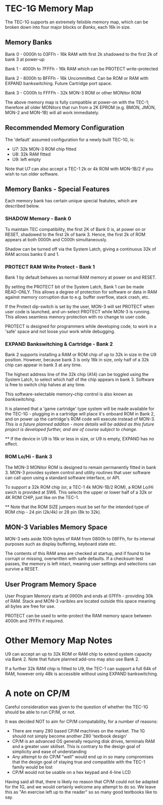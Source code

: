 # TEC-1G Memory Map

The TEC-1G supports an extremely felixble memory map, which can be broken down into four major blocks or *Banks*, each 16k in size.

## Memory Banks

Bank 0 - 0000h to 03FFh - 16k RAM with first 2k shadowed to the first 2k of bank 3 at power-up

Bank 1 - 4000h to 7FFFh - 16k RAM which can be PROTECT write-protected

Bank 2 - 8000h to BFFFh - 16k Uncommitted. Can be ROM or RAM with EXPAND bankswitching. Future Cartridge port space.

Bank 3 - C000h to FFFFh - 32k MON-3 ROM or other MONitor ROM

The above memory map is fully compatible at power-on with the TEC-1; therefore all older MONitors that run from a 2K EPROM (e.g. BMON, JMON, MON-2 and MON-1B) will all work immediately.

## Recommended Memory Configuration

The 'default' assumed configuration for a newly built TEC-1G, is:

- U7: 32k MON-3 ROM chip fitted
- U8: 32k RAM fitted
- U9: left empty

Note that U7 can also accept a TEC-1 2k or 4k ROM with MON-1B/2 if you wish to run older software.

## Memory Banks - Special Features

Each memory bank has certain unique special featutes, which are described below.

### SHADOW Memory - Bank 0

To maintain TEC compatibility, the first 2K of Bank 0 is, at power on or RESET, shadowed to the first 2k of bank 3. Hence, the first 2k of ROM appears at both 0000h and C000h simultaneously.

Shadow can be turned off via the System Latch, giving a continuous 32k of RAM across banks 0 and 1.


### PROTECT RAM Write Protect - Bank 1

Bank 1 by default behaves as normal RAM memory at power on and RESET.

By setting the PROTECT bit of the System Latch, Bank 1 can be made READ-ONLY. This allows a degree of protection for software or data in RAM against memory corruption due to e.g. buffer overflow, stack crash, etc.

If the Protect dip-switch is set by the user, MON-3 will set PROTECT when user code is launched, and un-select PROTECT while MON-3 is running. This allows seamless memory protection with no change to user code.

PROTECT is designed for programmers while developing code, to work in a 'safe' space and not loose your work while debugging.


### EXPAND Bankswitching & Cartridge - Bank 2

Bank 2 supports installing a RAM or ROM chip of up to 32k in size in the U9 position. However, because bank 3 is only 16k in size, only half of a 32k chip can appear in bank 3 at any time.

The highest address line of the 32k chip (A14) can be toggled using the System Latch, to select which half of the chip appears in bank 3. Software is free to switch chip halves at any time.

This software-selectable memory-chip control is also known as *bankswitching*.

It is planned that a 'game cartridge' type system will be made available for the TEC-1G - plugging in a cartridge will place it's onboard ROM in Bank 2, and on power up the cartridge's ROM code will execute instead of MON-3. *This is a future planned additon - more details will be added as this future project is developed further, and are of course subject to change.*

** If the device in U9 is 16k or less in size, or U9 is empty, EXPAND has no effect.


### ROM Lo/Hi - Bank 3

The MON-3 MONitor ROM is designed to remain permanently fitted in bank 3. MON-3 provides system control and utility routines that user software can call upon using a standard software interface, or API.

To support a 32k ROM chip (or, a TEC-1 4k MON-1B/2 ROM), a ROM Lo/Hi swich is provided at SW6. This selects the upper or lower half of a 32k or 4K ROM CHIP, just like on the TEC-1.

** Note that the ROM SIZE jumpers must be set for the intended type of ROM chip - 24 pin (2k/4k) or 28 pin (8k to 32k).


## MON-3 Variables Memory Space

MON-3 sets aside 100h bytes of RAM from 0800h to 08FFh, for its internal purposes such as display buffering, keyboard state etc.

The contents of this RAM area are checked at startup, and if found to be corrupt or missing, overwritten with safe defaults. If a checksum test passes, the memory is left intact, meaning user settings and selections can survive a RESET.

## User Program Memory Space

User Program Memory starts at 0900h and ends at 07FFh - providing 30k of RAM. Stack and MON-3 varibles are located outside this space meaning all bytes are free for use.

PROTECT can be used to write-protect the RAM memory space between 4000h and 7FFFh if required.


# Other Memory Map Notes

U9 can accept an up to 32k ROM or RAM chip to extend system capacity via Bank 2. Note that future planned add-ons may also use Bank 2.

If a further 32k RAM chip is fitted to U9, the TEC-1 can support a full 64k of RAM, however only 48k is accessible without using EXPAND bankswitching.


# A note on CP/M

Careful consideration was given to the question of whether the TEC-1G should be able to run CP/M, or not.

It was decided NOT to aim for CP/M compatability, for a number of reasons:

- There are many Z80 based CP/M machines on the market. The 1G should not simply become another Z80 'textbook design'
- CP/M is an advanced OS generally requring disk drives, terminals RAM and a greater user skillset. This is contrary to the design goal of simplicity and ease of understanding
- Any attempt to do CP/M "well" would end up in so many compromises that the design goal of staying true and compatible with the TEC-1 family would be lost
- CP/M would not be usable on a hex keypad and 4-line LCD

Having said all that, there is likely no reason that CP/M could not be adapted for the 1G, and we would certainly welcome any attempt to do so. We leave this as "An exercise left up to the reader" so so many good textbooks like to say.

